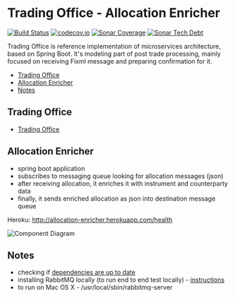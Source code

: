 # Trading Office - Allocation Enricher
[![Build Status](https://travis-ci.org/spolnik/trading-office-allocation-enricher.svg?branch=master)](https://travis-ci.org/spolnik/trading-office-allocation-enricher) [![codecov.io](https://codecov.io/github/spolnik/trading-office-allocation-enricher/coverage.svg?branch=master)](https://codecov.io/github/spolnik/trading-office-allocation-enricher?branch=master) [![Sonar Coverage](https://img.shields.io/sonar/https/sonar-nprogramming.rhcloud.com/trading-office-allocation-enricher/coverage.svg)](https://sonar-nprogramming.rhcloud.com/dashboard/index/1) [![Sonar Tech Debt](https://img.shields.io/sonar/https/sonar-nprogramming.rhcloud.com/trading-office-allocation-enricher/tech_debt.svg)](https://sonar-nprogramming.rhcloud.com/dashboard/index/1)

Trading Office is reference implementation of microservices architecture, based on Spring Boot. It's modeling part of post trade processing, mainly focused on receiving Fixml message and preparing confirmation for it.

- [Trading Office](#trading-office)
- [Allocation Enricher](#allocation-enricher)
- [Notes](#notes)

## Trading Office

- [Trading Office](https://github.com/spolnik/trading-office)

## Allocation Enricher
- spring boot application
- subscribes to messaging queue looking for allocation messages (json)
- after receiving allocation, it enriches it with instrument and counterparty data
- finally, it sends enriched allocation as json into destination message queue

Heroku: http://allocation-enricher.herokuapp.com/health

![Component Diagram](https://raw.githubusercontent.com/spolnik/trading-office-allocation-enricher/master/design/allocation_enricher.png)

## Notes
- checking if [dependencies are up to date](https://www.versioneye.com/user/projects/56ad39427e03c7003ba41427)
- installing RabbitMQ locally (to run end to end test locally) - [instructions](https://www.rabbitmq.com/download.html)
- to run on Mac OS X - /usr/local/sbin/rabbitmq-server 

